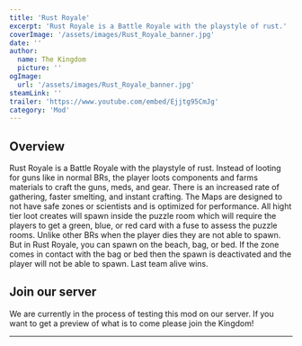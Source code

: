 ```yaml
---
title: 'Rust Royale'
excerpt: 'Rust Royale is a Battle Royale with the playstyle of rust.'
coverImage: '/assets/images/Rust_Royale_banner.jpg'
date: ''
author:
  name: The Kingdom
  picture: ''
ogImage:
  url: '/assets/images/Rust_Royale_banner.jpg'
steamLink: ''
trailer: 'https://www.youtube.com/embed/Ejjtg95CmJg'
category: 'Mod'
---
```


## Overview

Rust Royale is a Battle Royale with the playstyle of rust. Instead of looting for guns like in normal BRs, the player loots components and farms materials to craft the guns, meds, and gear. There is an increased rate of gathering, faster smelting, and instant crafting. The Maps are designed to not have safe zones or scientists and is optimized for performance. All hight tier loot creates will spawn inside the puzzle room which will require the players to get a green, blue, or red card with a fuse to assess the puzzle rooms. Unlike other BRs when the player dies they are not able to spawn. But in Rust Royale, you can spawn on the beach, bag, or bed. If the zone comes in contact with the bag or bed then the spawn is deactivated and the player will not be able to spawn. Last team alive wins.

## Join our server

We are currently in the process of testing this mod on our server. If you want to get a preview of what is to come please join the Kingdom!

---
